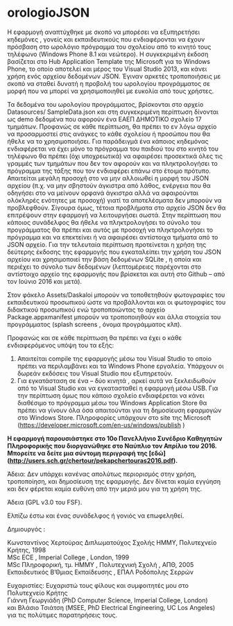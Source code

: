 # orologioJSON

Η εφαρμογή αναπτύχθηκε με σκοπό να μπορέσει να εξυπηρετήσει κηδεμόνες , 
γονείς και εκπαιδευτικούς  που ενδιαφέρονται να έχουν πρόσβαση στο ωρολόγιο πρόγραμμα
του σχολείου από το κινητό τους τηλέφωνο (Windows Phone 8.1 και νεώτερο). 
Η συγκεκριμένη έκδοση βασίζεται στο Hub Application Template της Microsoft για το Windows Phone, 
το οποίο αποτελεί και μέρος του Visual Studio 2013, και κάνει χρήση ενός αρχείου δεδομένων JSON. 
Έγιναν αρκετές τροποποιήσεις με σκοπό να σταθεί δυνατή η  προβολή του ωρολογίου προγράμματος 
σε μορφή που να μπορεί να χρησιμοποιηθεί με ευκολία από τους χρήστες.  

Τα δεδομένα του ωρολογίου προγράμματος, βρίσκονται στο αρχείο Datasources/ SampleData.json 
και στη συγκεκριμένη περίπτωση δίνονται ως demo δεδομένα που αφορούν ένα 
ΕΑΕΠ ΔΗΜΟΤΙΚΟ σχολείο 17 τμημάτων. Προφανώς σε κάθε περίπτωση, 
θα πρέπει το εν λόγω αρχείο να προσαρμοστεί στις ανάγκες το κάθε σχολείου ή προσώπου που
θα ήθελε να το χρησιμοποιήσει. Για παράδειγμά ένα κάποιος  κηδεμόνας ενδιαφέρεται να έχει
μόνο το πρόγραμμα του παιδιού του στο κινητό του τηλέφωνο θα πρέπει (όχι υποχρεωτικά) να αφαιρέσει 
προσεκτικά όλες τις γραμμές των τμημάτων που δεν τον αφορούν και να πληκτρολογήσει το πρόγραμμα 
της τάξης που τον ενδιαφέρει επάνω στο έτοιμο πρότυπο. Απαιτείται μεγάλη προσοχή στο να μην αλλοιωθεί 
η μορφή του JSON αρχείου (π.χ. να μην σβηστούν άγκιστρα από λάθος, ενέργεια που θα οδηγήσει στο να
 μείνουν ορφανά άγκιστρα αλλά να αφαιρούνται ολόκληρές ενότητες με προσοχή) γιατί τα αποτελέσματα 
 δεν μπορούν να προβλεφθούν. Σίγουρα όμως, τέτοια προβλήματα στο αρχείο JSON δεν θα επιτρέψουν στην 
 εφαρμογή να λειτουργήσει σωστά. Στην περίπτωση που κάποιος συνάδελφος θα ήθελε να πληκτρολογήσει το 
 σύνολο του προγράμματος θα πρέπει και αυτός με προσοχή να πληκτρολογήσει το πρόγραμμα και να επεκτείνει
 ή να αφαιρέσει αντίστοιχα τμήματα από το JSON αρχείο. Για την τελευταία περίπτωση προτείνεται
 η χρήση της δεύτερης έκδοσης της εφαρμογής που εγκαταλείπει την χρήση του JSON αρχείου και χρησιμοποιεί
 την βάση δεδομένων SQLite , η οποία και περιέχει το σύνολο των δεδομένων (λεπτομέρειες παρέχονται στο 
 αντίστοιχο αρχείο της εφαρμογής που βρίσκεται και αυτή στο Github – από τον Ιούνιο 2016 και μετά).

Στον φάκελο Assets/Daskaloi μπορούν να τοποθετηθούν φωτογραφίες του εκπαιδευτικού προσωπικού ώστε 
να προβάλλονται και οι φωτογραφίες του διδακτικού προσωπικού ενώ τροποποιώντας το αρχείο Package.appxmanifest 
μπορούν να τροποποιηθούν και άλλα στοιχεία του προγράμματος (splash screens , όνομα προγράμματος κλπ).


Προφανώς και σε κάθε περίπτωση θα πρέπει να έχει ο κάθε ενδιαφερόμενος υπόψη του τα εξής: 
1.	Απαιτείται compile της εφαρμογής μέσω του Visual Studio το οποίο πρέπει να περιλαμβάνει και τα Windows Phone εργαλεία. 
Υπάρχουν οι δωρεάν εκδόσεις του Visual Studio που εξυπηρετούν. 
2.	Για εγκατάσταση σε ένα – δύο κινητά , αρκεί αυτά να ξεκλειδωθούν από το Visual Studio 
και να εγκατασταθεί η εφαρμογή μέσω USB. Για την περίπτωση όμως που κάποιο σχολείο ενδιαφέρεται 
να κάνει διαθέσιμο το πρόγραμμα μέσω του Windows Application Store θα πρέπει να γίνουν όλα όσα απαιτούνται
για τη δημοσίευση εφαρμογών στο Windows Store.
Πληροφορίες υπάρχουν στο site της Microsoft (https://developer.microsoft.com/en-us/windows/publish )


**Η εφαρμογή παρουσιάστηκε στο 10ο Πανελλήνιο Συνέδριο Καθηγητών Πληροφορικής που διοργανώθηκε στο Ναύπλιο τον Απρίλιο
του 2016. Μπορείτε να δείτε μια σύντομη περιγραφή της [εδώ] (http://users.sch.gr/chertour/pekapchertouras2016.pdf).**

Άδεια: Δεν υπάρχει κανένας απολύτως περιορισμός στην χρήση, τροποποίηση, και δημοσίευση της εφαρμογής.
Δεν δίνεται καμία εγγύηση και δεν φέρεται καμία ευθύνη από την μεριά μου για τη χρήση της. 

Άδεια (GPL v3.0 του FSF). 

Ελπίζω έστω και ένας συνάδελφος ή γονιός να επωφεληθεί.   

Δημιουργός : 

Κωνσταντίνος Χερτούρας
Διπλωματούχος Σχολής ΗΜΜΥ, Πολυτεχνείο Κρήτης, 1998   
MSc ECE , Imperial College , London, 1999   
MSc Πληροφορική, τμ. ΗΜΜΥ , Πολυτεχνική Σχολή , ΑΠΘ, 2005   
Εκπαιδευτικός Β’Θμιας Εκπαίδευσης , ΕΠΑΛ Ροδόπολης Σερρών   

Ευχαριστίες: 
Ευχαριστώ τους φίλους και συμφοιτητές μου στο Πολυτεχνείο Κρήτης   
Γιάννη Γεωργιάδη (PhD Computer Science,  Imperial College, London)   
και Βλάσιο Τσιάτση  (MSEE, PhD Electrical Engineering, UC Los Angeles)   
για τις πολύτιμες παρατηρήσεις τους. 
